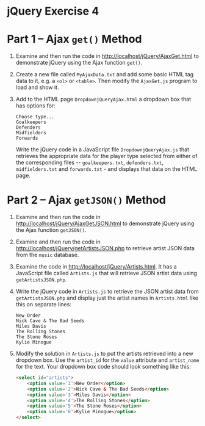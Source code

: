 # jQuery Exercise 4



# Part 1 – Ajax `get()` Method


1.	Examine and then run the code in [http://localhost/jQuery/AjaxGet.html](http://localhost/jQuery/AjaxGet.html) to demonstrate jQuery using the Ajax function ``get()``.

1.	Create a new file called ``MyAjaxData.txt`` and add some basic HTML tag data to it, e.g. a ``<ol>`` or ``<table>``.  Then modify the ``AjaxGet.js`` program to load and show it.
	
1.	Add to the HTML page ``DropdownjQueryAjax.html`` a dropdown box that has options for:

	```
	Choose type...
	Goalkeepers
	Defenders
	Midfielders
	Forwards 

	```

	Write the jQuery code in a JavaScript file ``DropdownjQueryAjax.js`` that retrieves the appropriate data for the player type selected from either of the corresponding files -- ``goalkeepers.txt``, ``defenders.txt``,
	``midfielders.txt`` and ``forwards.txt`` - and displays that data on the HTML page. 
	

# Part 2 – Ajax `getJSON()` Method

1.	Examine and then run the code in [http://localhost/jQuery/AjaxGetJSON.html](http://localhost/jQuery/AjaxGetJSON.html) to demonstrate jQuery using the Ajax function ``getJSON()``.

1.	Examine and then run the code in [http://localhost/jQuery/getArtistsJSON.php](http://localhost/jQuery/getArtistsJSON.php) to retrieve artist JSON data from the ``music`` database.

1.	Examine the code in [http://localhost/jQuery/Artists.html](http://localhost/jQuery/Artists.html).  It has a JavaScript file called ``Artists.js`` that will retrieve JSON artist data using ``getArtistsJSON.php``.
1.	Write the jQuery code in  ``Artists.js`` to retrieve the JSON artist data from ``getArtistsJSON.php`` and display just the artist names in ``Artists.html`` like this on separate lines:

	```
	New Order
	Nick Cave & The Bad Seeds
	Miles Davis
	The Rolling Stones
	The Stone Roses
	Kylie Minogue

	```

1.	Modify the solution in ``Artists.js`` to put the artists retrieved into a new dropdown box.  Use the ``artist_id`` for the ``value`` attribute and ``artist_name`` for the text.  Your dropdown box code should look something like this:

	```html
	<select id="artists">
		<option value='1'>New Order</option>
		<option value='2'>Nick Cave & The Bad Seeds</option>
		<option value='3'>Miles Davis</option>
		<option value='4'>The Rolling Stones</option>
		<option value='5'>The Stone Roses</option>
		<option value='6'>Kylie Minogue</option>
	</select>
	
	```



<!-- # Part 3 – Ajax `ajax()` Method


1.	Examine and then run the code in [http://localhost/jQuery/AjaxAjax.html](http://localhost/jQuery/AjaxAjax.html) to demonstrate jQuery using the Ajax function ``ajax()``.

1.	Examine and then run the code in [http://localhost/jQuery/AjaxAjaxJSON.html](http://localhost/jQuery/AjaxAjaxJSON.html) to demonstrate jQuery using the Ajax function ``ajax()`` to retrieve JSON data.

1.	Modify the code in ``AjaxAjaxJSON.js`` to retrieve artist data using the ``getArtistsJSON.php`` PHP program and display the artist names in a HTML table within the ``<div>``.


# Part 4 – Ajax `post()` Method

1.	Examine and then run the code in [http://localhost/jQuery/AlbumsPOST.html](http://localhost/jQuery/AlbumsPOST.html) that posts an ``artist_id`` to the ``getAlbums.php`` PHP program and then displays the albums for that artist in the HTML page.

	Change the code in ``AlbumsPOST.js`` to see albums by *Miles Davis*.

1.	Examine your previous solution in ``Artists.html`` that retrieved the artist names using ``getArtistsJSON.php`` and created a dropdown box with those artists.  Modify that code such when an artist is selected from the dropdown box the album names for the artist are retrieved and displayed in a HTML table under the dropdown.

1.	Examine the code in and view [http://localhost/jQuery/AjaxArtistINSERT.html](http://localhost/jQuery/AjaxArtistINSERT.html).  

1.	Examine carefully the code in ``insertArtist.php`` that will, if given the correct data, insert a new artist to the ``artist`` table. 

1.	Modify ``AjaxArtistINSERT.js`` such that it gets and posts the appropriate data to the ``insertArtist.php`` program.  When done you should have a HTML & Ajax solution that allows you to insert new artists. -->
